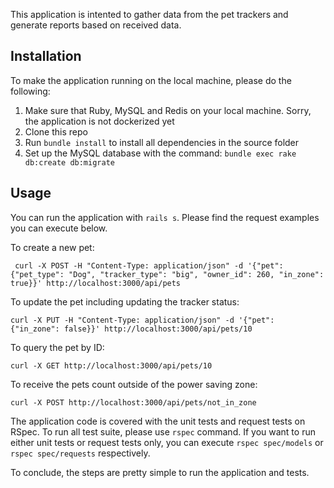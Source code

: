 This application is intented to gather data from the pet trackers and generate reports based on received data.

## Installation

To make the application running on the local machine, please do the following:

1. Make sure that Ruby, MySQL and Redis on your local machine. Sorry, the application is not dockerized yet
1. Clone this repo
1. Run `bundle install` to install all dependencies in the source folder
1. Set up the MySQL database with the command: `bundle exec rake db:create db:migrate`

## Usage

You can run the application with `rails s`. Please find the request examples you can execute below.

To create a new pet:

```
 curl -X POST -H "Content-Type: application/json" -d '{"pet": {"pet_type": "Dog", "tracker_type": "big", "owner_id": 260, "in_zone": true}}' http://localhost:3000/api/pets
```

To update the pet including updating the tracker status:

```
curl -X PUT -H "Content-Type: application/json" -d '{"pet": {"in_zone": false}}' http://localhost:3000/api/pets/10
```

To query the pet by ID:

```
curl -X GET http://localhost:3000/api/pets/10
```

To receive the pets count outside of the power saving zone:
```
curl -X POST http://localhost:3000/api/pets/not_in_zone
```

The application code is covered with the unit tests and request tests on RSpec. To run all test suite, please use `rspec` command. If you want to run either unit tests or request tests only, you can execute `rspec spec/models` or `rspec spec/requests` respectively.

To conclude, the steps are pretty simple to run the application and tests.
